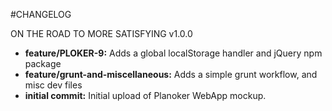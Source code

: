 #CHANGELOG

ON THE ROAD TO MORE SATISFYING v1.0.0

* **feature/PLOKER-9:** Adds a global localStorage handler and jQuery npm package
* **feature/grunt-and-miscellaneous:** Adds a simple grunt workflow, and misc dev files
* **initial commit:** Initial upload of Planoker WebApp mockup.
